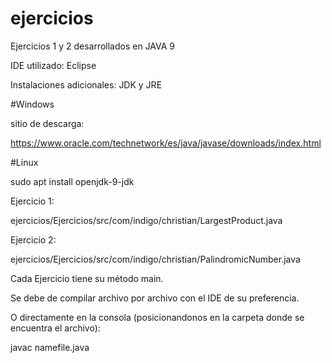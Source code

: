 # ejercicios


Ejercicios 1 y 2 desarrollados en JAVA 9

IDE utilizado: Eclipse

Instalaciones adicionales: JDK y JRE

#Windows

sitio de descarga:

https://www.oracle.com/technetwork/es/java/javase/downloads/index.html

#Linux

sudo apt install openjdk-9-jdk


Ejercicio 1:

ejercicios/Ejercicios/src/com/indigo/christian/LargestProduct.java


Ejercicio 2:

ejercicios/Ejercicios/src/com/indigo/christian/PalindromicNumber.java


Cada Ejercicio tiene su método main.

Se debe de compilar archivo por archivo con el IDE de su preferencia.

O directamente en la consola (posicionandonos en la carpeta donde se encuentra el archivo):

javac namefile.java
